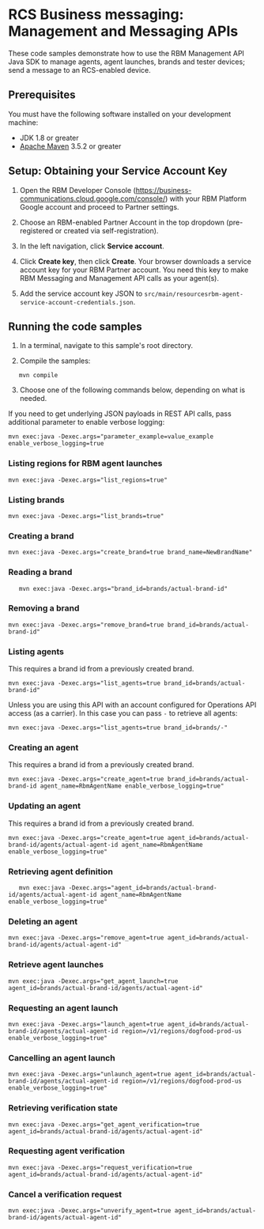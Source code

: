 # RCS Business messaging: Management and Messaging APIs

These code samples demonstrate how to use the RBM Management API Java SDK to
manage agents, agent launches, brands and tester devices; send a message to an RCS-enabled device.

## Prerequisites

You must have the following software installed on your development machine:

-  JDK 1.8 or greater
-  [Apache Maven](http://maven.apache.org) 3.5.2 or greater

## Setup: Obtaining your Service Account Key

1. Open the RBM Developer Console (https://business-communications.cloud.google.com/console/)
   with your RBM Platform Google account and proceed to Partner settings.

2. Choose an RBM-enabled Partner Account in the top dropdown (pre-registered or created
   via self-registration).

3. In the left navigation, click **Service account**.

4. Click **Create key**, then click **Create**. Your browser downloads a service account key
   for your RBM Partner account. You need this key to make RBM Messaging and Management API
   calls as your agent(s).

5. Add the service account key JSON to `src/main/resourcesrbm-agent-service-account-credentials.json`.

## Running the code samples

1. In a terminal, navigate to this sample's root directory.

2. Compile the samples:

```
   mvn compile
```

3. Choose one of the following commands below, depending on what is needed.

If you need to get underlying JSON payloads in REST API calls, pass additional
parameter to enable verbose logging:

```
mvn exec:java -Dexec.args="parameter_example=value_example enable_verbose_logging=true
```

### Listing regions for RBM agent launches

```
mvn exec:java -Dexec.args="list_regions=true"
```

### Listing brands

```
mvn exec:java -Dexec.args="list_brands=true"
```

### Creating a brand

```
mvn exec:java -Dexec.args="create_brand=true brand_name=NewBrandName"
```

### Reading a brand

```
   mvn exec:java -Dexec.args="brand_id=brands/actual-brand-id"
```

### Removing a brand

```
mvn exec:java -Dexec.args="remove_brand=true brand_id=brands/actual-brand-id"
```

### Listing agents
This requires a brand id from a previously created brand.

```
mvn exec:java -Dexec.args="list_agents=true brand_id=brands/actual-brand-id"
```

Unless you are using this API with an account configured for Operations API access (as a carrier).  In this case you can pass `-` to retrieve all agents:

```
mvn exec:java -Dexec.args="list_agents=true brand_id=brands/-"
```

### Creating an agent
This requires a brand id from a previously created brand.

```
mvn exec:java -Dexec.args="create_agent=true brand_id=brands/actual-brand-id agent_name=RbmAgentName enable_verbose_logging=true"
```

### Updating an agent
This requires a brand id from a previously created brand.

```
mvn exec:java -Dexec.args="create_agent=true agent_id=brands/actual-brand-id/agents/actual-agent-id agent_name=RbmAgentName enable_verbose_logging=true"
```

### Retrieving agent definition

```
   mvn exec:java -Dexec.args="agent_id=brands/actual-brand-id/agents/actual-agent-id agent_name=RbmAgentName enable_verbose_logging=true"
```

### Deleting an agent

```
mvn exec:java -Dexec.args="remove_agent=true agent_id=brands/actual-brand-id/agents/actual-agent-id"
```

### Retrieve agent launches

```
mvn exec:java -Dexec.args="get_agent_launch=true agent_id=brands/actual-brand-id/agents/actual-agent-id"
```

### Requesting an agent launch

```
mvn exec:java -Dexec.args="launch_agent=true agent_id=brands/actual-brand-id/agents/actual-agent-id region=/v1/regions/dogfood-prod-us enable_verbose_logging=true"
```

### Cancelling an agent launch

```
mvn exec:java -Dexec.args="unlaunch_agent=true agent_id=brands/actual-brand-id/agents/actual-agent-id region=/v1/regions/dogfood-prod-us enable_verbose_logging=true"
```

### Retrieving verification state

```
mvn exec:java -Dexec.args="get_agent_verification=true agent_id=brands/actual-brand-id/agents/actual-agent-id"
```

### Requesting agent verification

```
mvn exec:java -Dexec.args="request_verification=true agent_id=brands/actual-brand-id/agents/actual-agent-id"
```

### Cancel a verification request

```
mvn exec:java -Dexec.args="unverify_agent=true agent_id=brands/actual-brand-id/agents/actual-agent-id"
```